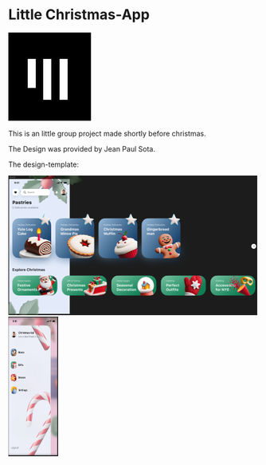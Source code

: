 # Little Christmas-App

![app_akademie_logo](app_akademie_logo.png)

This is an little group project made shortly before christmas.  

The Design was provided by Jean Paul Sota.

The design-template: 



<img src="design-christmasapp_01.png" alt="design-template_01" width="500" height="280">

<img src="design-christmasapp_02.png" alt="design-template_02" width="100" height="280">